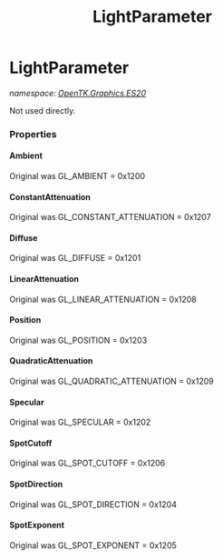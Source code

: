 ﻿---
title: LightParameter
---

# LightParameter
_namespace: [OpenTK.Graphics.ES20](N-OpenTK.Graphics.ES20.html)_

Not used directly.



### Properties

#### Ambient
Original was GL_AMBIENT = 0x1200
#### ConstantAttenuation
Original was GL_CONSTANT_ATTENUATION = 0x1207
#### Diffuse
Original was GL_DIFFUSE = 0x1201
#### LinearAttenuation
Original was GL_LINEAR_ATTENUATION = 0x1208
#### Position
Original was GL_POSITION = 0x1203
#### QuadraticAttenuation
Original was GL_QUADRATIC_ATTENUATION = 0x1209
#### Specular
Original was GL_SPECULAR = 0x1202
#### SpotCutoff
Original was GL_SPOT_CUTOFF = 0x1206
#### SpotDirection
Original was GL_SPOT_DIRECTION = 0x1204
#### SpotExponent
Original was GL_SPOT_EXPONENT = 0x1205

